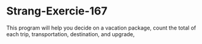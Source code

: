 # Strang-Exercie-167
This program will help you decide on a vacation package, count the total of each trip, transportation, destination, and upgrade,
